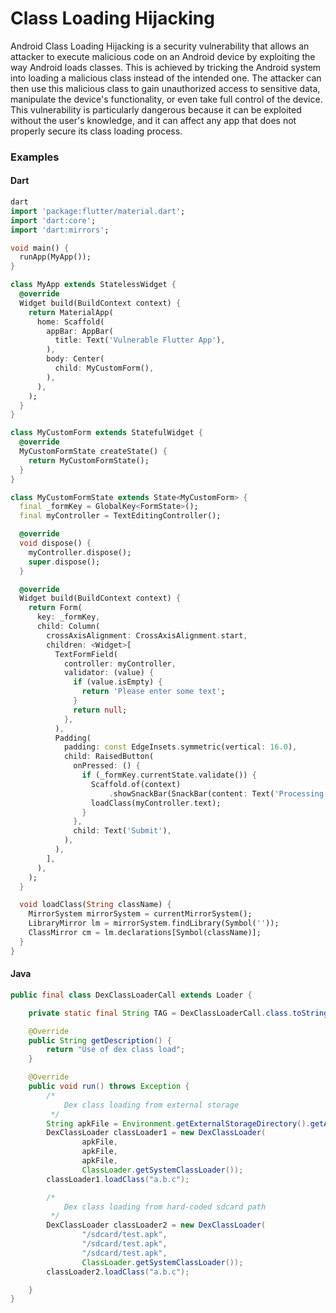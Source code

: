 
# Class Loading Hijacking

Android Class Loading Hijacking is a security vulnerability that allows an attacker to execute malicious code on an Android device by exploiting the way Android loads classes. This is achieved by tricking the Android system into loading a malicious class instead of the intended one. The attacker can then use this malicious class to gain unauthorized access to sensitive data, manipulate the device's functionality, or even take full control of the device. This vulnerability is particularly dangerous because it can be exploited without the user's knowledge, and it can affect any app that does not properly secure its class loading process.

### Examples

#### Dart

```dart
dart
import 'package:flutter/material.dart';
import 'dart:core';
import 'dart:mirrors';

void main() {
  runApp(MyApp());
}

class MyApp extends StatelessWidget {
  @override
  Widget build(BuildContext context) {
    return MaterialApp(
      home: Scaffold(
        appBar: AppBar(
          title: Text('Vulnerable Flutter App'),
        ),
        body: Center(
          child: MyCustomForm(),
        ),
      ),
    );
  }
}

class MyCustomForm extends StatefulWidget {
  @override
  MyCustomFormState createState() {
    return MyCustomFormState();
  }
}

class MyCustomFormState extends State<MyCustomForm> {
  final _formKey = GlobalKey<FormState>();
  final myController = TextEditingController();

  @override
  void dispose() {
    myController.dispose();
    super.dispose();
  }

  @override
  Widget build(BuildContext context) {
    return Form(
      key: _formKey,
      child: Column(
        crossAxisAlignment: CrossAxisAlignment.start,
        children: <Widget>[
          TextFormField(
            controller: myController,
            validator: (value) {
              if (value.isEmpty) {
                return 'Please enter some text';
              }
              return null;
            },
          ),
          Padding(
            padding: const EdgeInsets.symmetric(vertical: 16.0),
            child: RaisedButton(
              onPressed: () {
                if (_formKey.currentState.validate()) {
                  Scaffold.of(context)
                      .showSnackBar(SnackBar(content: Text('Processing Data')));
                  loadClass(myController.text);
                }
              },
              child: Text('Submit'),
            ),
          ),
        ],
      ),
    );
  }

  void loadClass(String className) {
    MirrorSystem mirrorSystem = currentMirrorSystem();
    LibraryMirror lm = mirrorSystem.findLibrary(Symbol(''));
    ClassMirror cm = lm.declarations[Symbol(className)];
  }
}
```

#### Java


```java
public final class DexClassLoaderCall extends Loader {

    private static final String TAG = DexClassLoaderCall.class.toString();

    @Override
    public String getDescription() {
        return "Use of dex class load";
    }

    @Override
    public void run() throws Exception {
        /*
            Dex class loading from external storage
         */
        String apkFile = Environment.getExternalStorageDirectory().getAbsolutePath() + "/app.apk";
        DexClassLoader classLoader1 = new DexClassLoader(
                apkFile,
                apkFile,
                apkFile,
                ClassLoader.getSystemClassLoader());
        classLoader1.loadClass("a.b.c");

        /*
            Dex class loading from hard-coded sdcard path
         */
        DexClassLoader classLoader2 = new DexClassLoader(
                "/sdcard/test.apk",
                "/sdcard/test.apk",
                "/sdcard/test.apk",
                ClassLoader.getSystemClassLoader());
        classLoader2.loadClass("a.b.c");

    }
}
```
